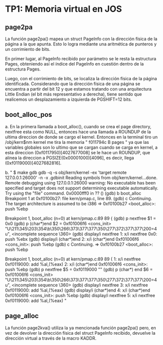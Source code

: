 TP1: Memoria virtual en JOS
===========================

page2pa
-------
La función page2pa() mapea un struct PageInfo con la dirección física de la página a la que apunta.
Esto lo logra mediante una aritmética de punteros y un corrimiento de bits.

En primer lugar, al PageInfo recibido por parámetro se le resta la estructura Pages, obteniendo así el índice
del PageInfo en cuestión dentro de la estructura Pages.

Luego, con el corrimiento de bits, se localiza la dirección física de la página identificada.
Considerando que la dirección física de una página se encuentra a partir del bit 12
y que estamos tratando con una arquitectura Little Endian (el bit más representativo a derecha),
tiene sentido que realicemos un desplazamiento a izquierda de PGSHIFT=12 bits.


boot_alloc_pos
--------------
a. En la primera llamada a boot_alloc(), cuando se crea el page directory, nextfree esta como NULL, entonces
hace una llamada a ROUNDUP de la ultima direccion de donde se cargo el kernel. Entonces en la terminal tiro un /obj/kern$nm kernel me tira la memoria " f011794c B pages " ya que las variables globales son lo ultimo que se cargan cuando se carga en kernel, a esta direccion (0xf0117950)[4027677008] se le hace un ROUNDUP, que alinea la direccion a PGSIZE(0x00001000)[4096], es decir, llega (0xf0119000)[4027682816].


b. " $ make gdb
gdb -q -s obj/kern/kernel -ex 'target remote 127.0.0.1:26000' -n -x .gdbinit
Reading symbols from obj/kern/kernel...done.
Remote debugging using 127.0.0.1:26000
warning: No executable has been specified and target does not support
determining executable automatically.  Try using the "file" command.
0x0000fff0 in ?? ()
(gdb) b boot_alloc
Breakpoint 1 at 0xf0100b27: file kern/pmap.c, line 89.
(gdb) c
Continuing.
The target architecture is assumed to be i386
=> 0xf0100b27 <boot_alloc>:	push   %ebp

Breakpoint 1, boot_alloc (n=0) at kern/pmap.c:89
89	{
(gdb) p nextfree
$1 = 0x0
(gdb) p (char*)end
$2 = 0xf01006f6 <cons_init> "U\211\345\203\354\b\350\266\373\377\377\350\277\372\377\377\200=4u", <incomplete sequence \360>
(gdb) display/i nextfree
1: x/i nextfree
   0x0:	push   %ebx
(gdb) display/i (char*)end
2: x/i (char*)end
   0xf01006f6 <cons_init>:	push   %ebp
(gdb) c
Continuing.
=> 0xf0100b27 <boot_alloc>:	push   %ebp

Breakpoint 1, boot_alloc (n=0) at kern/pmap.c:89
89	{
1: x/i nextfree
   0xf0119000:	add    %al,(%eax)
2: x/i (char*)end
   0xf01006f6 <cons_init>:	push   %ebp
(gdb) p nextfree
$5 = 0xf0119000 ""
(gdb) p (char*) end
$6 = 0xf01006f6 <cons_init> "U\211\345\203\354\b\350\266\373\377\377\350\277\372\377\377\200=4u", <incomplete sequence \360>
(gdb) display/i nextfree
3: x/i nextfree
   0xf0119000:	add    %al,(%eax)
(gdb) display/i (char*)end
4: x/i (char*)end
   0xf01006f6 <cons_init>:	push   %ebp
(gdb) display/i nextfree
5: x/i nextfree
   0xf0119000:	add    %al,(%eax) "

page_alloc
----------
La función page2kva() utiliza la ya mencionada función page2pa() pero, en vez de devolver la dirección física
del struct PageInfo recibido, devuelve la dirección virtual a través de la macro KADDR.


